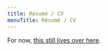 ```yaml
---
title: Résumé / CV
menuTitle: Résumé / CV
---
```


For now, [this still lives over here](https://ryexley.github.io).

